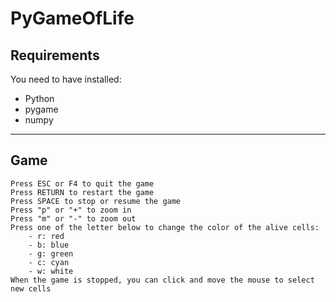 # PyGameOfLife

## Requirements

You need to have installed:
- Python
- pygame
- numpy

--- 
## Game

    Press ESC or F4 to quit the game
    Press RETURN to restart the game
    Press SPACE to stop or resume the game
    Press "p" or "+" to zoom in
    Press "m" or "-" to zoom out
    Press one of the letter below to change the color of the alive cells:
        - r: red
        - b: blue
        - g: green
        - c: cyan
        - w: white
    When the game is stopped, you can click and move the mouse to select new cells
